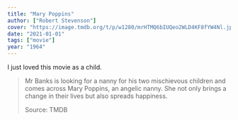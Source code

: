 ```yaml
---
title: "Mary Poppins"
author: ["Robert Stevenson"]
cover: "https://image.tmdb.org/t/p/w1280/mrHTMQ6bIUQeo2WLD4KF8fYW4Nl.jpg"
date: "2021-01-01"
tags: ["movie"]
year: "1964"
---
```


I just loved this movie as a child.

> Mr Banks is looking for a nanny for his two mischievous children and comes across Mary Poppins, an angelic nanny. She not only brings a change in their lives but also spreads happiness.
>
> Source: TMDB
